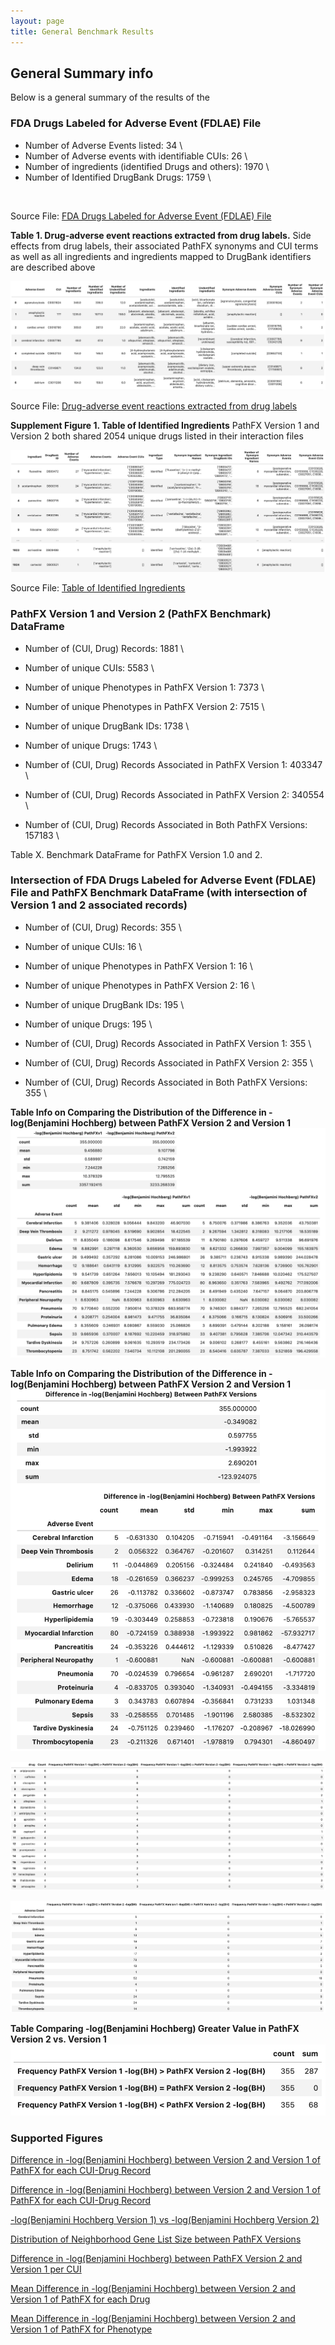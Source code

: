 ```yaml
---
layout: page
title: General Benchmark Results
---
```


## General Summary info  

Below is a general summary of the results of the 


### FDA Drugs Labeled for Adverse Event (FDLAE) File

- Number of Adverse Events listed: 34 \
- Number of Adverse events with identifiable CUIs: 26 \
- Number of ingredients (identified Drugs and others): 1970 \
- Number of Identified DrugBank Drugs: 1759 \
<br> 

Source File: [FDA Drugs Labeled for Adverse Event (FDLAE) File](https://drive.google.com/file/d/1_2a8m1ehTjmnd_b0_dxRmh-Ir7R4NO3Q/view?usp=sharing)
<br> 

**Table 1. Drug-adverse event reactions extracted from drug labels.** Side effects from drug labels, their associated PathFX synonyms and CUI terms as well as all ingredients and ingredients mapped to DrugBank identifiers are described above 

![image](display_files/benchmark_general_results/tables/fda_table_adverse_events.png)

Source File: [Drug-adverse event reactions extracted from drug labels](https://drive.google.com/file/d/1vqrlwiJaUjHq8j0J92sLwRIakopeanS1/view?usp=sharing)
<br> 


**Supplement Figure 1. Table of Identified Ingredients** PathFX Version 1 and Version 2 both shared 2054 unique drugs listed in their interaction files

![image](display_files/benchmark_general_results/tables/fda_table_ingrediants.png)

Source File: [Table of Identified Ingredients](https://drive.google.com/file/d/1fydAgRB_Vll63KYPROtJsK7peQdZadMp/view?usp=sharing)





### PathFX Version 1 and Version 2 (PathFX Benchmark) DataFrame

- Number of (CUI, Drug) Records: 1881 \
- Number of unique CUIs: 5583 \
- Number of unique Phenotypes in PathFX Version 1: 7373 \
- Number of unique Phenotypes in PathFX Version 2: 7515 \
- Number of unique DrugBank IDs: 1738 \
- Number of unique Drugs: 1743 \

- Number of (CUI, Drug) Records Associated in PathFX Version 1: 403347 \
- Number of (CUI, Drug) Records Associated in PathFX Version 2: 340554 \
- Number of (CUI, Drug) Records Associated in Both PathFX Versions: 157183 \



Table X. Benchmark DataFrame for PathFX Version 1.0 and 2.





### Intersection of FDA Drugs Labeled for Adverse Event (FDLAE) File and PathFX Benchmark DataFrame (with intersection of Version 1 and 2 associated records) 

- Number of (CUI, Drug) Records: 355 \
- Number of unique CUIs: 16 \
- Number of unique Phenotypes in PathFX Version 1: 16 \
- Number of unique Phenotypes in PathFX Version 2: 16 \
- Number of unique DrugBank IDs: 195 \
- Number of unique Drugs: 195 \

- Number of (CUI, Drug) Records Associated in PathFX Version 1: 355 \
- Number of (CUI, Drug) Records Associated in PathFX Version 2: 355 \
- Number of (CUI, Drug) Records Associated in Both PathFX Versions: 355 \








**Table Info on Comparing the Distribution of the Difference in -log(Benjamini Hochberg) between PathFX Version 2 and Version 1** 
![image](display_files/benchmark_general_results/tables/one.png)



**Table Info on Comparing the Distribution of the Difference in -log(Benjamini Hochberg) between PathFX Version 2 and Version 1**
![image](display_files/benchmark_general_results/tables/two.png)



![image](display_files/benchmark_general_results/tables/three.png)

![image](display_files/benchmark_general_results/tables/four.png)


**Table Comparing -log(Benjamini Hochberg) Greater Value in PathFX Version 2 vs. Version 1** 
![image](display_files/benchmark_general_results/tables/five.png)



### Supported Figures 

[Difference in -log(Benjamini Hochberg) between Version 2 and Version 1 of PathFX for each CUI-Drug Record](https://htmlpreview.github.io/?https://github.com/aryastark5/web_bench/blob/gh-pages/display_files/benchmark_general_results/graphs/one.html)


[Difference in -log(Benjamini Hochberg) between Version 2 and Version 1 of PathFX for each CUI-Drug Record](https://htmlpreview.github.io/?https://github.com/aryastark5/web_bench/blob/gh-pages/display_files/benchmark_general_results/graphs/two.html)

[-log(Benjamini Hochberg Version 1) vs -log(Benjamini Hochberg Version 2)](https://htmlpreview.github.io/?https://github.com/aryastark5/web_bench/blob/gh-pages/display_files/benchmark_general_results/graphs/three.html)

[Distribution of Neighborhood Gene List Size between PathFX Versions](https://htmlpreview.github.io/?https://github.com/aryastark5/web_bench/blob/gh-pages/display_files/benchmark_general_results/graphs/four.html)

[Difference in -log(Benjamini Hochberg) between PathFX Version 2 and Version 1 per CUI](https://htmlpreview.github.io/?https://github.com/aryastark5/web_bench/blob/gh-pages/display_files/benchmark_general_results/graphs/five.html)

[Mean Difference in -log(Benjamini Hochberg) between Version 2 and Version 1 of PathFX for each Drug](https://htmlpreview.github.io/?https://github.com/aryastark5/web_bench/blob/gh-pages/display_files/benchmark_general_results/graphs/six.html)

[Mean Difference in -log(Benjamini Hochberg) between Version 2 and Version 1 of PathFX for Phenotype](https://htmlpreview.github.io/?https://github.com/aryastark5/web_bench/blob/gh-pages/display_files/benchmark_general_results/graphs/seven.html)

